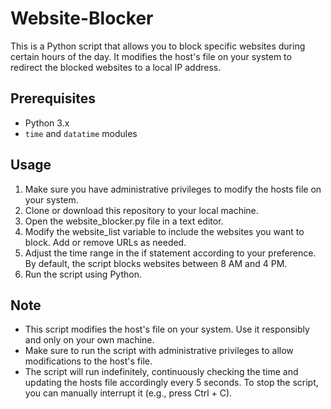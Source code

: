 # Website-Blocker

This is a Python script that allows you to block specific websites during certain hours of the day. 
It modifies the host's file on your system to redirect the blocked websites to a local IP address.

## Prerequisites

- Python 3.x
- `time` and `datatime` modules

## Usage

1. Make sure you have administrative privileges to modify the hosts file on your system.
2. Clone or download this repository to your local machine.
3. Open the website_blocker.py file in a text editor.
4. Modify the website_list variable to include the websites you want to block. Add or remove URLs as needed.
5. Adjust the time range in the if statement according to your preference. By default, the script blocks websites between 8 AM and 4 PM.
6. Run the script using Python.

## Note

- This script modifies the host's file on your system. Use it responsibly and only on your own machine.
- Make sure to run the script with administrative privileges to allow modifications to the host's file.
- The script will run indefinitely, continuously checking the time and updating the hosts file accordingly every 5 seconds. To stop the script, you can manually interrupt it (e.g., press Ctrl + C).
